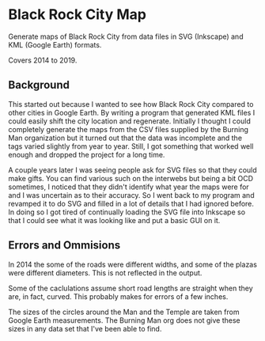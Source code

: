 # Black Rock City Map
Generate maps of Black Rock City from data files in SVG (Inkscape) and KML (Google Earth) formats.

Covers 2014 to 2019.

## Background
This started out because I wanted to see how Black Rock City compared to other cities in Google Earth. 
By writing a program that generated KML files I could easily shift the city location and regenerate. Initially
I thought I could completely generate the maps from the CSV files supplied by the Burning Man organization but
it turned out that the data was incomplete and the tags varied slightly from year to year. Still, I got
something that worked well enough and dropped the project for a long time. 

A couple years later I was seeing people ask for SVG files so that they could make gifts. You can find various
such on the interwebs but being a bit OCD sometimes, I noticed that they didn't identify what year the maps
were for and I was uncertain as to their accuracy. So I went back to my program and revamped it to do SVG and filled 
in a lot of details that I had ignored before. In doing so I got tired of continually loading the SVG file
into Inkscape so that I could see what it was looking like and put a basic GUI on it.


## Errors and Ommisions
In 2014 the some of the roads were different widths, and some of the plazas were different diameters. This
is not reflected in the output.

Some of the caclulations assume short road lengths are straight when they are, in fact, curved. This probably makes 
for errors of a few inches.

The sizes of the circles around the Man and the Temple are taken from Google Earth measurements. The Burning Man
org does not give these sizes in any data set that I've been able to find.

